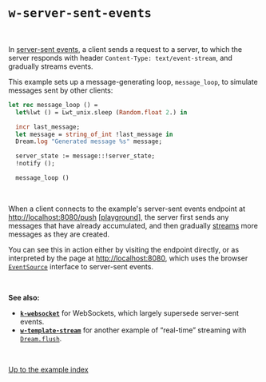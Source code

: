 # `w-server-sent-events`

<br>

In [server-sent
events](https://developer.mozilla.org/en-US/docs/Web/API/EventSource), a client
sends a request to a server, to which the server responds with header
`Content-Type: text/event-stream`, and gradually streams events.

This example sets up a message-generating loop, `message_loop`, to simulate
messages sent by other clients:

```ocaml
let rec message_loop () =
  let%lwt () = Lwt_unix.sleep (Random.float 2.) in

  incr last_message;
  let message = string_of_int !last_message in
  Dream.log "Generated message %s" message;

  server_state := message::!server_state;
  !notify ();

  message_loop ()
```

<br>

When a client connects to the example's server-sent events endpoint at
[http://localhost:8080/push](http://localhost:8080/push)
[[playground](http://dream.as/w-server-sent-events)], the server first sends any
messages that have already accumulated, and then gradually
[streams](https://aantron.github.io/dream/#streaming) more messages as they are
created.

You can see this in action either by visiting the endpoint directly, or as
interpreted by the page at [http://localhost:8080](http://localhost:8080), which
uses the browser
[`EventSource`](https://developer.mozilla.org/en-US/docs/Web/API/EventSource)
interface to server-sent events.

<br>

**See also:**

- [**`k-websocket`**](../k-websocket#files) for WebSockets, which largely
  supersede server-sent events.
- [**`w-template-stream`**](../w-template-stream#files) for another example of
  “real-time” streaming with
  [`Dream.flush`](https://aantron.github.io/dream/#val-flush).

<br>

[Up to the example index](../#examples)

<!-- TODO OWASP link; injection general link. -->
<!-- TODO Link to template syntax reference. -->
<!-- TODO Link to the right examples section here and from all examples. -->
